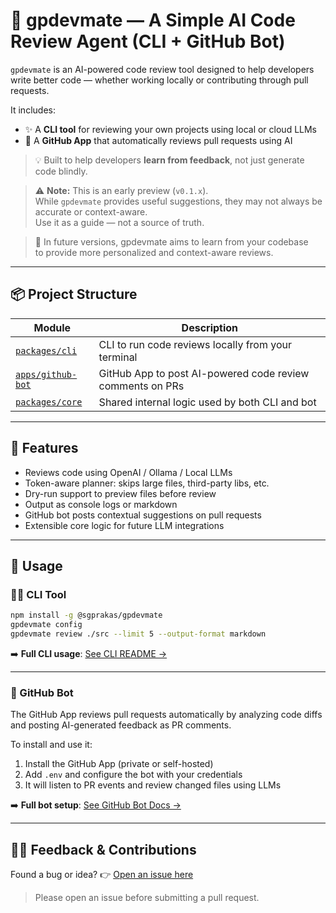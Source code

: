 # 🧠 gpdevmate — A Simple AI Code Review Agent (CLI + GitHub Bot)

`gpdevmate` is an AI-powered code review tool designed to help developers write better code — whether working locally or contributing through pull requests.

It includes:

* ✨ A **CLI tool** for reviewing your own projects using local or cloud LLMs
* 🤖 A **GitHub App** that automatically reviews pull requests using AI

> 💡 Built to help developers **learn from feedback**, not just generate code blindly.

> ⚠️ **Note:** This is an early preview (`v0.1.x`).  
> While `gpdevmate` provides useful suggestions, they may not always be accurate or context-aware.  
> Use it as a guide — not a source of truth.

> 🚧 In future versions, gpdevmate aims to learn from your codebase  
> to provide more personalized and context-aware reviews.
---

## 📦 Project Structure

| Module                                 | Description                                               |
|----------------------------------------| --------------------------------------------------------- |
| [`packages/cli`](./packages/cli)       | CLI to run code reviews locally from your terminal        |
| [`apps/github-bot`](./apps/github-bot) | GitHub App to post AI-powered code review comments on PRs |
| [`packages/core`](./packages/core)     | Shared internal logic used by both CLI and bot            |

---

## 🚀 Features

* Reviews code using OpenAI / Ollama / Local LLMs
* Token-aware planner: skips large files, third-party libs, etc.
* Dry-run support to preview files before review
* Output as console logs or markdown
* GitHub bot posts contextual suggestions on pull requests
* Extensible core logic for future LLM integrations

---

## 📂 Usage

### 🧑‍💻 CLI Tool

```bash
npm install -g @sgprakas/gpdevmate
gpdevmate config
gpdevmate review ./src --limit 5 --output-format markdown
```

➡️ **Full CLI usage**: [See CLI README →](./packages/cli/README.md)

---

### 🤖 GitHub Bot

The GitHub App reviews pull requests automatically by analyzing code diffs and posting AI-generated feedback as PR comments.

To install and use it:

1. Install the GitHub App (private or self-hosted)
2. Add `.env` and configure the bot with your credentials
3. It will listen to PR events and review changed files using LLMs

➡️ **Full bot setup**: [See GitHub Bot Docs →](./apps/github-bot/README.md)

---

## 🙋‍♂️ Feedback & Contributions

Found a bug or idea?
👉 [Open an issue here](https://github.com/gpmindset/gpdevmate/issues/new/choose)

> Please open an issue before submitting a pull request.

